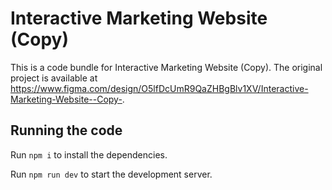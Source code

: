 
  # Interactive Marketing Website (Copy)

  This is a code bundle for Interactive Marketing Website (Copy). The original project is available at https://www.figma.com/design/O5lfDcUmR9QaZHBgBlv1XV/Interactive-Marketing-Website--Copy-.

  ## Running the code

  Run `npm i` to install the dependencies.

  Run `npm run dev` to start the development server.
  